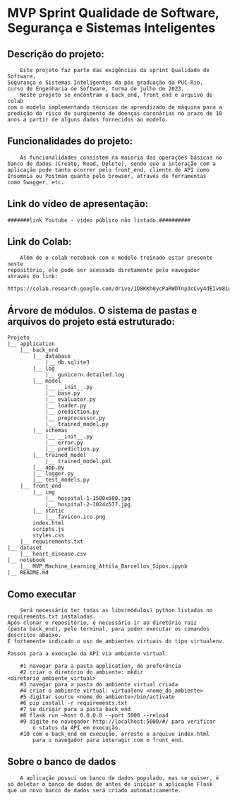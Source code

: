 # MVP Sprint Qualidade de Software, Segurança e Sistemas Inteligentes

## Descrição do projeto:
        Este projeto faz parte das exigências da sprint Qualidade de Software,
    Segurança e Sistemas Inteligentes da pós graduação da PUC-Rio,
    curso de Engenharia de Software, turma de julho de 2023.
        Neste projeto se encontram o back_end, front_end e arquivo do colab
    com o modelo implementando técnicas de aprendizado de máquina para a
    predição do risco de surgimento de doenças coronárias no prazo de 10
    anos a partir de alguns dados fornecidos ao modelo.

## Funcionalidades do projeto:
        As funcionalidades consistem na maioria das operações básicas no
    banco de dados (Create, Read, Delete), sendo que a interação com a
    aplicação pode tanto ocorrer pelo front_end, cliente de API como
    Insomnia ou Postman quanto pelo browser, através de ferramentas
    como Swagger, etc.

## Link do vídeo de apresentação:

    #######link Youtube - vídeo público não listado.##########

## Link do Colab:
        Além de o colab notebook com o modelo treinado estar presente neste
    repositório, ele pode ser acessado diretamente pelo navegador
    através do link:

    https://colab.research.google.com/drive/1D8KKh0ycPaRWDTnp3cCvy4dEIvm8idgg#scrollTo=JAIp6d9w5QG8&uniqifier=1

## Árvore de módulos. O sistema de pastas e arquivos do projeto está estruturado:
    Projeto
    |__ application
        |__ back_end
            |__ database
                |__ db.sqlite3
            |__ log
                |__ gunicorn.detailed.log
            |__ model
                |__ __init__.py
                |__ base.py
                |__ evaluator.py
                |__ loader.py
                |__ prediction.py
                |__ preprocessor.py
                |__ trained_model.py
            |__ schemas
                |__ __init__.py
                |__ error.py
                |__ prediction.py
            |__ trained_model
                |__ trained_model.pkl
            |__ app.py
            |__ logger.py
            |__ test_models.py
        |__ front_end
            |__ img
                |__ hospital-1-1500x600.jpg
                |__ hospital-2-1024x577.jpg
            |__ static
                |__ favicon.ico.png
            index.html
            scripts.js
            styles.css
        |__ requirements.txt
    |__ dataset
        |__ heart_disease.csv
    |__ notebook
        |__ MVP_Machine_Learning_Attila_Barcellos_Sipos.ipynb
    |__ README.md

## Como executar
        Será necessário ter todas as libs(módulos) python listadas no
    requirements.txt instaladas.
    Após clonar o repositório, é necessário ir ao diretório raiz
    (pasta back_end), pelo terminal, para poder executar os comandos
    descritos abaixo.
    É fortemente indicado o uso de ambientes virtuais do tipo virtualenv.

    Passos para a execução da API via ambiente virtual:

        #1 navegar para a pasta application, de preferência
        #2 criar o diretório do ambiente: mkdir <diretorio_ambiente_virtual>
        #3 navegar para a pasta do ambiente virtual criada
        #4 criar o ambiente virtual: virtualenv <nome_do_ambiente>
        #5 digitar source <nome_do_ambiente>/bin/activate
        #6 pip install -r requirements.txt
        #7 se dirigir para a pasta back_end
        #8 flask run –host 0.0.0.0 --port 5000 --reload
        #9 digite no navegador http://localhost:5000/#/ para verificar
            o status da API em execução.
        #10 com o back_end em execução, arraste o arquivo index.html
            para o navegador para interagir com o front_end.

## Sobre o banco de dados
        A aplicação possui um banco de dados populado, mas se quiser, é
    só deletar o banco de dados de antes de iniciar a aplicação Flask 
    que um novo banco de dados será criado automaticamente.
